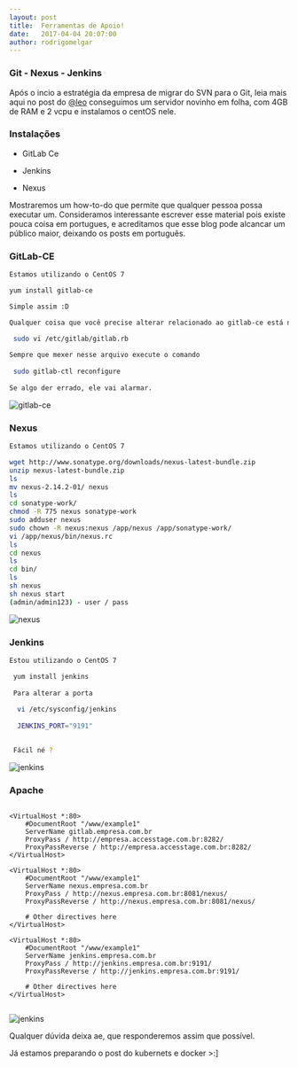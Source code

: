```yaml
---
layout: post
title:  Ferramentas de Apoio!
date:   2017-04-04 20:07:00
author: rodrigomelgar
---
```


### Git - Nexus - Jenkins
Após o incio a estratégia da empresa de migrar do SVN para o Git, leia mais aqui no post do  [@leo](http://engenharia.accesstage.com.br/2017/03/15/do-svn-ao-git.html) conseguimos um servidor novinho em folha, com 4GB de RAM e 2 vcpu e instalamos o centOS nele.


### Instalações


* GitLab Ce

* Jenkins

* Nexus

Mostraremos um how-to-do que permite que qualquer pessoa possa executar um. Consideramos interessante escrever esse material pois existe pouca coisa em portugues, e acreditamos que esse blog pode alcancar um público maior, deixando os posts em português.

### GitLab-CE

```bash
Estamos utilizando o CentOS 7

yum install gitlab-ce

Simple assim :D

Qualquer coisa que você precise alterar relacionado ao gitlab-ce está nesse arquivo:

 sudo vi /etc/gitlab/gitlab.rb
 
Sempre que mexer nesse arquivo execute o comando
 
 sudo gitlab-ctl reconfigure
 
Se algo der errado, ele vai alarmar.

```
![gitlab-ce](http://engenharia.accesstage.com.br/images/gitlab_install.png)

### Nexus

```bash
Estamos utilizando o CentOS 7

wget http://www.sonatype.org/downloads/nexus-latest-bundle.zip
unzip nexus-latest-bundle.zip 
ls
mv nexus-2.14.2-01/ nexus
ls
cd sonatype-work/
chmod -R 775 nexus sonatype-work
sudo adduser nexus
sudo chown -R nexus:nexus /app/nexus /app/sonatype-work/
vi /app/nexus/bin/nexus.rc
ls
cd nexus
ls
cd bin/
ls
sh nexus
sh nexus start
(admin/admin123) - user / pass


```

![nexus](http://engenharia.accesstage.com.br/images/nexus.png)
### Jenkins

```bash
Estou utilizando o CentOS 7

 yum install jenkins
 
 Para alterar a porta
 
  vi /etc/sysconfig/jenkins
  
  JENKINS_PORT="9191"

 
 Fácil né ?


```
![jenkins](http://engenharia.accesstage.com.br/images/jenkins_image.png)

### Apache

```apacheconf

<VirtualHost *:80>
    #DocumentRoot "/www/example1"
    ServerName gitlab.empresa.com.br
    ProxyPass / http://empresa.accesstage.com.br:8282/
    ProxyPassReverse / http://empresa.accesstage.com.br:8282/
</VirtualHost>

<VirtualHost *:80>
    #DocumentRoot "/www/example1"
    ServerName nexus.empresa.com.br
    ProxyPass / http://nexus.empresa.com.br:8081/nexus/
    ProxyPassReverse / http://nexus.empresa.com.br:8081/nexus/

    # Other directives here
</VirtualHost>

<VirtualHost *:80>
    #DocumentRoot "/www/example1"
    ServerName jenkins.empresa.com.br
    ProxyPass / http://jenkins.empresa.com.br:9191/
    ProxyPassReverse / http://jenkins.empresa.com.br:9191/

    # Other directives here
</VirtualHost>


```
![jenkins](http://engenharia.accesstage.com.br/images/apache.png)

Qualquer dúvida deixa ae, que responderemos assim que possível.

Já estamos preparando o post do kubernets e docker >:]
